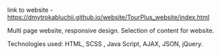 link to website - https://dmytrokabluchii.github.io/website/TourPlus_website/index.html

Multi page website, responsive design. Selection of content for website.

Technologies used: HTML, SCSS , Java Script, AJAX, JSON, jQuery.
